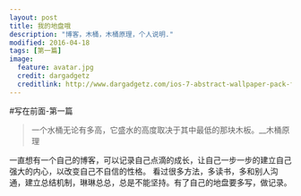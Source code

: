 ```yaml
---
layout: post
title: 我的地盘哦
description: "博客，木桶，木桶原理，个人说明."
modified: 2016-04-18
tags: [第一篇]
image:
  feature: avatar.jpg
  credit: dargadgetz
  creditlink: http://www.dargadgetz.com/ios-7-abstract-wallpaper-pack-for-iphone-5-and-ipod-touch-retina/
---
```


#写在前面-第一篇

>一个水桶无论有多高，它盛水的高度取决于其中最低的那块木板。__木桶原理

一直想有一个自己的博客，可以记录自己点滴的成长，让自己一步一步的建立自己强大的内心，以改变自己不自信的性格。
看过很多方法，多读书，多和别人沟通，建立总结机制，琳琳总总，总是不能坚持。有了自己的地盘要多写，做记录。
